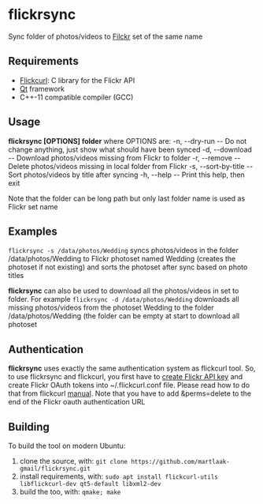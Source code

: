 # flickrsync

Sync folder of photos/videos to [Filckr](www.flickr.com) set of the same name

## Requirements

* [Flickcurl](http://librdf.org/flickcurl/): C library for the Flickr API
* [Qt](https://www.qt.io/) framework
* C++-11 compatible compiler (GCC)

## Usage
**flickrsync [OPTIONS] folder**
where OPTIONS are:
-n, --dry-run  --  Do not change anything, just show what should have been synced
-d, --download -- Download photos/videos missing from Flickr to folder
-r, --remove -- Delete photos/videos missing in local folder from Flickr
-s, --sort-by-title  -- Sort photos/videos by title after syncing
-h, --help -- Print this help, then exit

Note that the folder can be long path but only last folder name is used as Flickr set name

## Examples
```flickrsync -s /data/photos/Wedding```
syncs photos/videos in the folder /data/photos/Wedding to Flickr photoset named Wedding (creates the photoset if not existing) and sorts the photoset after sync based on photo titles

**flickrsync** can also be used to download all the photos/videos in set to folder. For example
```flickrsync -d /data/photos/Wedding```
downloads all missing photos/videos from the photoset Wedding to the folder /data/photos/Wedding (the folder can be empty at start to download all photoset

## Authentication
**flickrsync** uses exactly the same authentication system as flickcurl tool.
So, to use flickrsync and flickcurl, you first have to [create Flickr API key](https://www.flickr.com/services/apps/create/apply/) and create Flickr OAuth tokens into ~/.flickcurl.conf file.
Please read how to do that from flickcurl [manual](http://librdf.org/flickcurl/api/flickcurl-auth.html).
Note that you have to add &perms=delete to the end of the Flickr oauth authentication URL

## Building
To build the tool on modern Ubuntu:
 1. clone the source, with:
 ```git clone https://github.com/martlaak-gmail/flickrsync.git```
 2. install requirements, with:
  ```sudo apt install flickcurl-utils libflickcurl-dev qt5-default libxml2-dev```
 3. build the too, with:
 ```qmake; make```
 